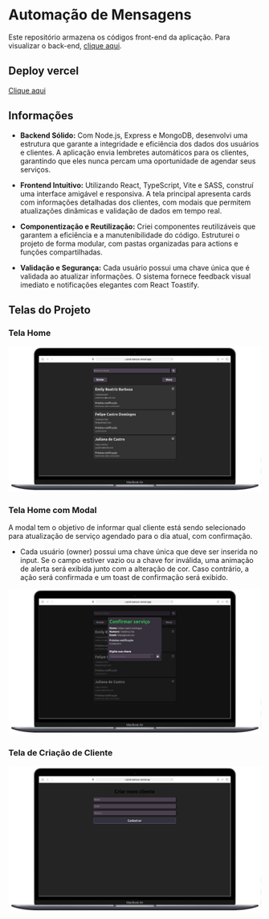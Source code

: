 # Automação de Mensagens

Este repositório armazena os códigos front-end da aplicação. Para visualizar o back-end, [clique aqui](https://github.com/Felipecdc/api-cancun).

## Deploy vercel
[Clique aqui](https://prod-cancun.vercel.app/)

## Informações

- **Backend Sólido:** Com Node.js, Express e MongoDB, desenvolvi uma estrutura que garante a integridade e eficiência dos dados dos usuários e clientes. A aplicação envia lembretes automáticos para os clientes, garantindo que eles nunca percam uma oportunidade de agendar seus serviços.

- **Frontend Intuitivo:** Utilizando React, TypeScript, Vite e SASS, construí uma interface amigável e responsiva. A tela principal apresenta cards com informações detalhadas dos clientes, com modais que permitem atualizações dinâmicas e validação de dados em tempo real.

- **Componentização e Reutilização:** Criei componentes reutilizáveis que garantem a eficiência e a manutenibilidade do código. Estruturei o projeto de forma modular, com pastas organizadas para actions e funções compartilhadas.

- **Validação e Segurança:** Cada usuário possui uma chave única que é validada ao atualizar informações. O sistema fornece feedback visual imediato e notificações elegantes com React Toastify.

## Telas do Projeto

### Tela Home
![Tela Home](https://github.com/Felipecdc/prod-cancun/blob/main/assets/home.png)

### Tela Home com Modal
A modal tem o objetivo de informar qual cliente está sendo selecionado para atualização de serviço agendado para o dia atual, com confirmação.

- Cada usuário (owner) possui uma chave única que deve ser inserida no input. Se o campo estiver vazio ou a chave for inválida, uma animação de alerta será exibida junto com a alteração de cor. Caso contrário, a ação será confirmada e um toast de confirmação será exibido.

![Tela Home com Modal](https://github.com/Felipecdc/prod-cancun/blob/main/assets/modal.png)

### Tela de Criação de Cliente
![Tela de Criação de Cliente](https://github.com/Felipecdc/prod-cancun/blob/main/assets/create.png)
